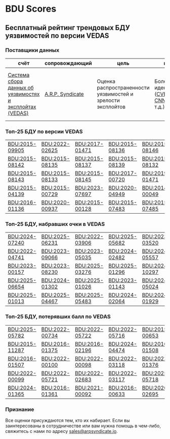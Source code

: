 
# BDU Scores
## Бесплатный рейтинг трендовых БДУ уязвимостей по версии VEDAS

### Поставщики данных
| счёт | cопровождающий | цель | покрытие | определение | частота |
| ----- | ---------- | ------- | -------- | ----------- | --------- |
| [Система сбора данных об уязвимостях и эксплойтах (VEDAS)](https://vedas.arpsyndicate.io) | [A.R.P. Syndicate](https://www.arpsyndicate.io) | Оценка распространенности уязвимостей и зрелости эксплойтов | Более 50 идентификаторов ([CVE](https://github.com/ARPSyndicate/cve-scores), [EUVD](https://github.com/ARPSyndicate/euvd-scores), [CNNVD](https://github.com/ARPSyndicate/cnnvd-scores), [BDU](https://github.com/ARPSyndicate/bdu-scores) и т.д.) | Аналитические данные с открытым исходным кодом (OSINT), полученные от [Exploit Observer](https://www.exploit.observer) | 6-8 часов |



<h3>Топ-25 БДУ по версии VEDAS</h3>

<table>
  <tr>
    <td><a href='https://vedas.arpsyndicate.io/?vuln=BDU:2015-09905'>BDU:2015-09905</a></td>
    <td><a href='https://vedas.arpsyndicate.io/?vuln=BDU:2022-02625'>BDU:2022-02625</a></td>
    <td><a href='https://vedas.arpsyndicate.io/?vuln=BDU:2017-01471'>BDU:2017-01471</a></td>
    <td><a href='https://vedas.arpsyndicate.io/?vuln=BDU:2015-08136'>BDU:2015-08136</a></td>
    <td><a href='https://vedas.arpsyndicate.io/?vuln=BDU:2015-08146'>BDU:2015-08146</a></td>
  </tr>
  <tr>
    <td><a href='https://vedas.arpsyndicate.io/?vuln=BDU:2015-08142'>BDU:2015-08142</a></td>
    <td><a href='https://vedas.arpsyndicate.io/?vuln=BDU:2015-08135'>BDU:2015-08135</a></td>
    <td><a href='https://vedas.arpsyndicate.io/?vuln=BDU:2015-08137'>BDU:2015-08137</a></td>
    <td><a href='https://vedas.arpsyndicate.io/?vuln=BDU:2015-08139'>BDU:2015-08139</a></td>
    <td><a href='https://vedas.arpsyndicate.io/?vuln=BDU:2015-08132'>BDU:2015-08132</a></td>
  </tr>
  <tr>
    <td><a href='https://vedas.arpsyndicate.io/?vuln=BDU:2015-08143'>BDU:2015-08143</a></td>
    <td><a href='https://vedas.arpsyndicate.io/?vuln=BDU:2015-08133'>BDU:2015-08133</a></td>
    <td><a href='https://vedas.arpsyndicate.io/?vuln=BDU:2015-08145'>BDU:2015-08145</a></td>
    <td><a href='https://vedas.arpsyndicate.io/?vuln=BDU:2017-00720'>BDU:2017-00720</a></td>
    <td><a href='https://vedas.arpsyndicate.io/?vuln=BDU:2019-01471'>BDU:2019-01471</a></td>
  </tr>
  <tr>
    <td><a href='https://vedas.arpsyndicate.io/?vuln=BDU:2015-04139'>BDU:2015-04139</a></td>
    <td><a href='https://vedas.arpsyndicate.io/?vuln=BDU:2015-00729'>BDU:2015-00729</a></td>
    <td><a href='https://vedas.arpsyndicate.io/?vuln=BDU:2023-07697'>BDU:2023-07697</a></td>
    <td><a href='https://vedas.arpsyndicate.io/?vuln=BDU:2020-04949'>BDU:2020-04949</a></td>
    <td><a href='https://vedas.arpsyndicate.io/?vuln=BDU:2014-00049'>BDU:2014-00049</a></td>
  </tr>
  <tr>
    <td><a href='https://vedas.arpsyndicate.io/?vuln=BDU:2016-01136'>BDU:2016-01136</a></td>
    <td><a href='https://vedas.arpsyndicate.io/?vuln=BDU:2020-00937'>BDU:2020-00937</a></td>
    <td><a href='https://vedas.arpsyndicate.io/?vuln=BDU:2015-00128'>BDU:2015-00128</a></td>
    <td><a href='https://vedas.arpsyndicate.io/?vuln=BDU:2015-07483'>BDU:2015-07483</a></td>
    <td><a href='https://vedas.arpsyndicate.io/?vuln=BDU:2015-07485'>BDU:2015-07485</a></td>
  </tr>
</table>


<h3>Топ-25 БДУ, набравших очки в VEDAS</h3>

<table>
  <tr>
    <td><a href='https://vedas.arpsyndicate.io/?vuln=BDU:2024-07240'>BDU:2024-07240</a></td>
    <td><a href='https://vedas.arpsyndicate.io/?vuln=BDU:2025-06231'>BDU:2025-06231</a></td>
    <td><a href='https://vedas.arpsyndicate.io/?vuln=BDU:2022-03906'>BDU:2022-03906</a></td>
    <td><a href='https://vedas.arpsyndicate.io/?vuln=BDU:2025-05682'>BDU:2025-05682</a></td>
    <td><a href='https://vedas.arpsyndicate.io/?vuln=BDU:2023-03520'>BDU:2023-03520</a></td>
  </tr>
  <tr>
    <td><a href='https://vedas.arpsyndicate.io/?vuln=BDU:2022-04741'>BDU:2022-04741</a></td>
    <td><a href='https://vedas.arpsyndicate.io/?vuln=BDU:2023-09066'>BDU:2023-09066</a></td>
    <td><a href='https://vedas.arpsyndicate.io/?vuln=BDU:2023-05035'>BDU:2023-05035</a></td>
    <td><a href='https://vedas.arpsyndicate.io/?vuln=BDU:2024-02482'>BDU:2024-02482</a></td>
    <td><a href='https://vedas.arpsyndicate.io/?vuln=BDU:2024-05557'>BDU:2024-05557</a></td>
  </tr>
  <tr>
    <td><a href='https://vedas.arpsyndicate.io/?vuln=BDU:2023-00157'>BDU:2023-00157</a></td>
    <td><a href='https://vedas.arpsyndicate.io/?vuln=BDU:2023-08230'>BDU:2023-08230</a></td>
    <td><a href='https://vedas.arpsyndicate.io/?vuln=BDU:2025-03276'>BDU:2025-03276</a></td>
    <td><a href='https://vedas.arpsyndicate.io/?vuln=BDU:2025-01296'>BDU:2025-01296</a></td>
    <td><a href='https://vedas.arpsyndicate.io/?vuln=BDU:2024-10297'>BDU:2024-10297</a></td>
  </tr>
  <tr>
    <td><a href='https://vedas.arpsyndicate.io/?vuln=BDU:2025-06654'>BDU:2025-06654</a></td>
    <td><a href='https://vedas.arpsyndicate.io/?vuln=BDU:2024-01302'>BDU:2024-01302</a></td>
    <td><a href='https://vedas.arpsyndicate.io/?vuln=BDU:2025-01026'>BDU:2025-01026</a></td>
    <td><a href='https://vedas.arpsyndicate.io/?vuln=BDU:2023-01143'>BDU:2023-01143</a></td>
    <td><a href='https://vedas.arpsyndicate.io/?vuln=BDU:2024-05024'>BDU:2024-05024</a></td>
  </tr>
  <tr>
    <td><a href='https://vedas.arpsyndicate.io/?vuln=BDU:2025-01013'>BDU:2025-01013</a></td>
    <td><a href='https://vedas.arpsyndicate.io/?vuln=BDU:2025-04467'>BDU:2025-04467</a></td>
    <td><a href='https://vedas.arpsyndicate.io/?vuln=BDU:2025-05483'>BDU:2025-05483</a></td>
    <td><a href='https://vedas.arpsyndicate.io/?vuln=BDU:2024-02064'>BDU:2024-02064</a></td>
    <td><a href='https://vedas.arpsyndicate.io/?vuln=BDU:2024-01929'>BDU:2024-01929</a></td>
  </tr>
</table>


<h3>Топ-25 БДУ, потерявших балл по VEDAS</h3>

<table>
  <tr>
    <td><a href='https://vedas.arpsyndicate.io/?vuln=BDU:2025-05782'>BDU:2025-05782</a></td>
    <td><a href='https://vedas.arpsyndicate.io/?vuln=BDU:2022-00734'>BDU:2022-00734</a></td>
    <td><a href='https://vedas.arpsyndicate.io/?vuln=BDU:2022-05722'>BDU:2022-05722</a></td>
    <td><a href='https://vedas.arpsyndicate.io/?vuln=BDU:2022-05716'>BDU:2022-05716</a></td>
    <td><a href='https://vedas.arpsyndicate.io/?vuln=BDU:2015-00653'>BDU:2015-00653</a></td>
  </tr>
  <tr>
    <td><a href='https://vedas.arpsyndicate.io/?vuln=BDU:2015-11287'>BDU:2015-11287</a></td>
    <td><a href='https://vedas.arpsyndicate.io/?vuln=BDU:2016-01375'>BDU:2016-01375</a></td>
    <td><a href='https://vedas.arpsyndicate.io/?vuln=BDU:2016-02196'>BDU:2016-02196</a></td>
    <td><a href='https://vedas.arpsyndicate.io/?vuln=BDU:2024-04474'>BDU:2024-04474</a></td>
    <td><a href='https://vedas.arpsyndicate.io/?vuln=BDU:2016-01508'>BDU:2016-01508</a></td>
  </tr>
  <tr>
    <td><a href='https://vedas.arpsyndicate.io/?vuln=BDU:2016-01507'>BDU:2016-01507</a></td>
    <td><a href='https://vedas.arpsyndicate.io/?vuln=BDU:2022-00100'>BDU:2022-00100</a></td>
    <td><a href='https://vedas.arpsyndicate.io/?vuln=BDU:2022-00098'>BDU:2022-00098</a></td>
    <td><a href='https://vedas.arpsyndicate.io/?vuln=BDU:2022-03118'>BDU:2022-03118</a></td>
    <td><a href='https://vedas.arpsyndicate.io/?vuln=BDU:2022-01376'>BDU:2022-01376</a></td>
  </tr>
  <tr>
    <td><a href='https://vedas.arpsyndicate.io/?vuln=BDU:2022-00099'>BDU:2022-00099</a></td>
    <td><a href='https://vedas.arpsyndicate.io/?vuln=BDU:2022-05721'>BDU:2022-05721</a></td>
    <td><a href='https://vedas.arpsyndicate.io/?vuln=BDU:2022-02683'>BDU:2022-02683</a></td>
    <td><a href='https://vedas.arpsyndicate.io/?vuln=BDU:2022-03117'>BDU:2022-03117</a></td>
    <td><a href='https://vedas.arpsyndicate.io/?vuln=BDU:2025-05718'>BDU:2025-05718</a></td>
  </tr>
  <tr>
    <td><a href='https://vedas.arpsyndicate.io/?vuln=BDU:2024-01365'>BDU:2024-01365</a></td>
    <td><a href='https://vedas.arpsyndicate.io/?vuln=BDU:2016-01361'>BDU:2016-01361</a></td>
    <td><a href='https://vedas.arpsyndicate.io/?vuln=BDU:2021-00092'>BDU:2021-00092</a></td>
    <td><a href='https://vedas.arpsyndicate.io/?vuln=BDU:2016-00633'>BDU:2016-00633</a></td>
    <td><a href='https://vedas.arpsyndicate.io/?vuln=BDU:2020-02695'>BDU:2020-02695</a></td>
  </tr>
</table>


### Признание
Все оценки присуждаются тем, кто их набирает.
Если вы заинтересованы в сотрудничестве или вам нужна помощь в чем-либо, свяжитесь с нами по адресу [sales@arpsyndicate.io](mailto:sales@arpsyndicate.io).

